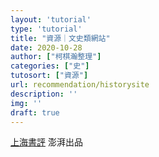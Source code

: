 ```yaml
---
layout: 'tutorial'
type: 'tutorial'
title: "資源｜文史類網站"
date: 2020-10-28
author: ["柯棋瀚整理"]
categories: ["史"]
tutosort: ["資源"]
url: recommendation/historysite
description: ''
img: ''
draft: true
---
```


[上海書評](https://www.thepaper.cn/list_26878) 澎湃出品